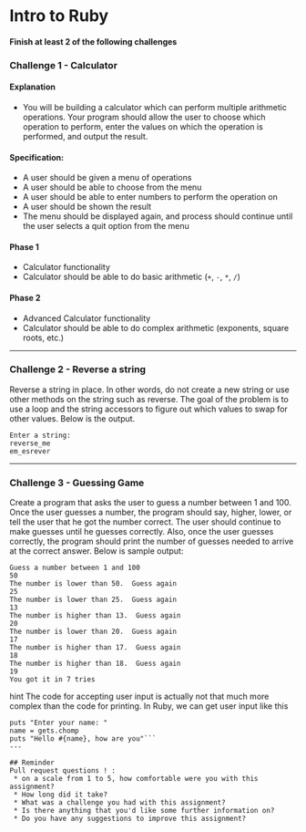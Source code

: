 # Intro to Ruby

#### Finish at least 2 of the following challenges 



### Challenge 1 -  Calculator

#### Explanation

- You will be building a calculator which can perform multiple arithmetic operations. Your program should allow the user to choose which operation to perform, enter the values on which the operation is performed, and output the result.

#### Specification:

- A user should be given a menu of operations
- A user should be able to choose from the menu
- A user should be able to enter numbers to perform the operation on
- A user should be shown the result
- The menu should be displayed again, and process should continue until the user selects a quit option from the menu

#### Phase 1

- Calculator functionality
- Calculator should be able to do basic arithmetic (`+`, `-`, `*`, `/`)

#### Phase 2

- Advanced Calculator functionality
- Calculator should be able to do complex arithmetic (exponents, square roots, etc.)

_______


### Challenge 2 - Reverse a string

Reverse a string in place.  In other words, do not create a new string or use other methods on the string such as reverse.  The goal of the problem is to use a loop and the string accessors to figure out which values to swap for other values.  Below is the output.

```
Enter a string:
reverse_me
em_esrever
```
_______

### Challenge 3 - Guessing Game

Create a program that asks the user to guess a number between 1 and 100.  Once the user guesses a number, the program should say, higher, lower, or tell the user that he got the number correct.  The user should continue to make guesses until he guesses correctly.  Also, once the user guesses correctly, the program should print the number of guesses needed to arrive at the correct answer. Below is sample output:

```
Guess a number between 1 and 100
50
The number is lower than 50.  Guess again
25
The number is lower than 25.  Guess again
13
The number is higher than 13.  Guess again
20
The number is lower than 20.  Guess again
17
The number is higher than 17.  Guess again
18
The number is higher than 18.  Guess again
19
You got it in 7 tries
```

hint 
The code for accepting user input is actually not that much more complex than the code for printing. In Ruby, we can get user input like this
```
puts "Enter your name: "
name = gets.chomp
puts "Hello #{name}, how are you"```
---

## Reminder
Pull request questions ! :
 * on a scale from 1 to 5, how comfortable were you with this assignment?
 * How long did it take?
 * What was a challenge you had with this assignment?
 * Is there anything that you'd like some further information on?
 * Do you have any suggestions to improve this assignment?

